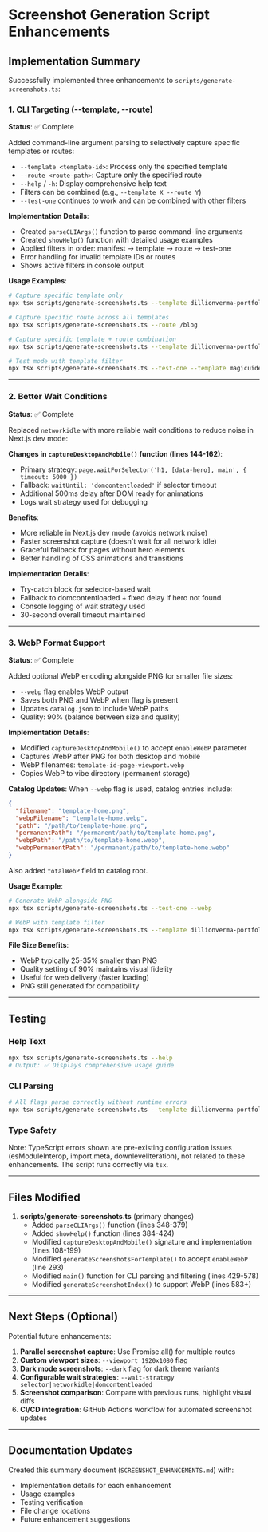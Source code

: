 # Screenshot Generation Script Enhancements

## Implementation Summary

Successfully implemented three enhancements to `scripts/generate-screenshots.ts`:

### 1. CLI Targeting (--template, --route)
**Status**: ✅ Complete

Added command-line argument parsing to selectively capture specific templates or routes:

- `--template <template-id>`: Process only the specified template
- `--route <route-path>`: Capture only the specified route
- `--help` / `-h`: Display comprehensive help text
- Filters can be combined (e.g., `--template X --route Y`)
- `--test-one` continues to work and can be combined with other filters

**Implementation Details**:
- Created `parseCLIArgs()` function to parse command-line arguments
- Created `showHelp()` function with detailed usage examples
- Applied filters in order: manifest → template → route → test-one
- Error handling for invalid template IDs or routes
- Shows active filters in console output

**Usage Examples**:
```bash
# Capture specific template only
npx tsx scripts/generate-screenshots.ts --template dillionverma-portfolio

# Capture specific route across all templates
npx tsx scripts/generate-screenshots.ts --route /blog

# Capture specific template + route combination
npx tsx scripts/generate-screenshots.ts --template dillionverma-portfolio --route /blog

# Test mode with template filter
npx tsx scripts/generate-screenshots.ts --test-one --template magicuidesign-saas-template
```

---

### 2. Better Wait Conditions
**Status**: ✅ Complete

Replaced `networkidle` with more reliable wait conditions to reduce noise in Next.js dev mode:

**Changes in `captureDesktopAndMobile()` function (lines 144-162)**:
- Primary strategy: `page.waitForSelector('h1, [data-hero], main', { timeout: 5000 })`
- Fallback: `waitUntil: 'domcontentloaded'` if selector timeout
- Additional 500ms delay after DOM ready for animations
- Logs wait strategy used for debugging

**Benefits**:
- More reliable in Next.js dev mode (avoids network noise)
- Faster screenshot capture (doesn't wait for all network idle)
- Graceful fallback for pages without hero elements
- Better handling of CSS animations and transitions

**Implementation Details**:
- Try-catch block for selector-based wait
- Fallback to domcontentloaded + fixed delay if hero not found
- Console logging of wait strategy used
- 30-second overall timeout maintained

---

### 3. WebP Format Support
**Status**: ✅ Complete

Added optional WebP encoding alongside PNG for smaller file sizes:

- `--webp` flag enables WebP output
- Saves both PNG and WebP when flag is present
- Updates `catalog.json` to include WebP paths
- Quality: 90% (balance between size and quality)

**Implementation Details**:
- Modified `captureDesktopAndMobile()` to accept `enableWebP` parameter
- Captures WebP after PNG for both desktop and mobile
- WebP filenames: `template-id-page-viewport.webp`
- Copies WebP to vibe directory (permanent storage)

**Catalog Updates**:
When `--webp` flag is used, catalog entries include:
```json
{
  "filename": "template-home.png",
  "webpFilename": "template-home.webp",
  "path": "/path/to/template-home.png",
  "permanentPath": "/permanent/path/to/template-home.png",
  "webpPath": "/path/to/template-home.webp",
  "webpPermanentPath": "/permanent/path/to/template-home.webp"
}
```

Also added `totalWebP` field to catalog root.

**Usage Example**:
```bash
# Generate WebP alongside PNG
npx tsx scripts/generate-screenshots.ts --test-one --webp

# WebP with template filter
npx tsx scripts/generate-screenshots.ts --template dillionverma-portfolio --webp
```

**File Size Benefits**:
- WebP typically 25-35% smaller than PNG
- Quality setting of 90% maintains visual fidelity
- Useful for web delivery (faster loading)
- PNG still generated for compatibility

---

## Testing

### Help Text
```bash
npx tsx scripts/generate-screenshots.ts --help
# Output: ✅ Displays comprehensive usage guide
```

### CLI Parsing
```bash
# All flags parse correctly without runtime errors
npx tsx scripts/generate-screenshots.ts --template dillionverma-portfolio --route / --webp --test-one
```

### Type Safety
Note: TypeScript errors shown are pre-existing configuration issues (esModuleInterop, import.meta, downlevelIteration), not related to these enhancements. The script runs correctly via `tsx`.

---

## Files Modified

1. **scripts/generate-screenshots.ts** (primary changes)
   - Added `parseCLIArgs()` function (lines 348-379)
   - Added `showHelp()` function (lines 384-424)
   - Modified `captureDesktopAndMobile()` signature and implementation (lines 108-199)
   - Modified `generateScreenshotsForTemplate()` to accept `enableWebP` (line 293)
   - Modified `main()` function for CLI parsing and filtering (lines 429-578)
   - Modified `generateScreenshotIndex()` to support WebP (lines 583+)

---

## Next Steps (Optional)

Potential future enhancements:
1. **Parallel screenshot capture**: Use Promise.all() for multiple routes
2. **Custom viewport sizes**: `--viewport 1920x1080` flag
3. **Dark mode screenshots**: `--dark` flag for dark theme variants
4. **Configurable wait strategies**: `--wait-strategy selector|networkidle|domcontentloaded`
5. **Screenshot comparison**: Compare with previous runs, highlight visual diffs
6. **CI/CD integration**: GitHub Actions workflow for automated screenshot updates

---

## Documentation Updates

Created this summary document (`SCREENSHOT_ENHANCEMENTS.md`) with:
- Implementation details for each enhancement
- Usage examples
- Testing verification
- File change locations
- Future enhancement suggestions

